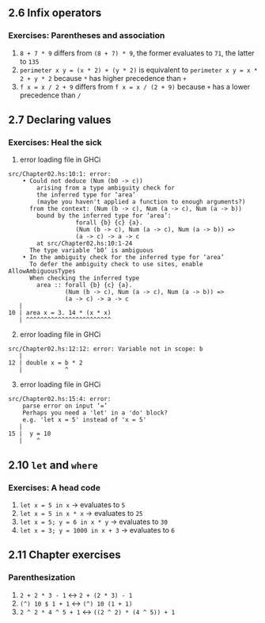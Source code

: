## 2.6 Infix operators

### Exercises: Parentheses and association

1. `8 + 7 * 9` differs from `(8 + 7) * 9`, the former evaluates to `71`, the latter to `135`
2. `perimeter x y = (x * 2) + (y * 2)` is equivalent to `perimeter x y = x * 2 + y * 2` because `*` has higher precedence than `+`
3. `f x = x / 2 + 9` differs from `f x = x / (2 + 9)` because `+` has a lower precedence than `/`

## 2.7 Declaring values

### Exercises: Heal the sick

1. error loading file in GHCi

```
src/Chapter02.hs:10:1: error:
    • Could not deduce (Num (b0 -> c))
        arising from a type ambiguity check for
        the inferred type for ‘area’
        (maybe you haven't applied a function to enough arguments?)
      from the context: (Num (b -> c), Num (a -> c), Num (a -> b))
        bound by the inferred type for ‘area’:
                   forall {b} {c} {a}.
                   (Num (b -> c), Num (a -> c), Num (a -> b)) =>
                   (a -> c) -> a -> c
        at src/Chapter02.hs:10:1-24
      The type variable ‘b0’ is ambiguous
    • In the ambiguity check for the inferred type for ‘area’
      To defer the ambiguity check to use sites, enable AllowAmbiguousTypes
      When checking the inferred type
        area :: forall {b} {c} {a}.
                (Num (b -> c), Num (a -> c), Num (a -> b)) =>
                (a -> c) -> a -> c
   |
10 | area x = 3. 14 * (x * x)
   | ^^^^^^^^^^^^^^^^^^^^^^^^
```

2. error loading file in GHCi

```
src/Chapter02.hs:12:12: error: Variable not in scope: b
   |
12 | double x = b * 2
   |            ^
```

3. error loading file in GHCi

```
src/Chapter02.hs:15:4: error:
    parse error on input ‘=’
    Perhaps you need a 'let' in a 'do' block?
    e.g. 'let x = 5' instead of 'x = 5'
   |
15 |  y = 10
   |    ^
```

## 2.10 `let` and `where`

### Exercises: A head code

1. `let x = 5 in x` -> evaluates to `5`
1. `let x = 5 in x * x` -> evaluates to `25`
1. `let x = 5; y = 6 in x * y` -> evaluates to `30`
1. `let x = 3; y = 1000 in x + 3` -> evaluates to `6`

## 2.11 Chapter exercises

### Parenthesization

1. `2 + 2 * 3 - 1` <-> `2 + (2 * 3) - 1`
1. `(^) 10 $ 1 + 1` <-> `(^) 10 (1 + 1)`
1. `2 ^ 2 * 4 ^ 5 + 1` <-> `((2 ^ 2) * (4 ^ 5)) + 1`
